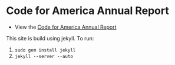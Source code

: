 # Code for America Annual Report

* View the [Code for America Annual Report](http://codeforamerica.github.com/annual/)

This site is build using jekyll. To run:

1. `sudo gem install jekyll`
2. `jekyll --server --auto`

